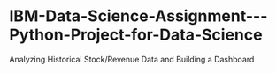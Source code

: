 # IBM-Data-Science-Assignment---Python-Project-for-Data-Science
Analyzing Historical Stock/Revenue Data and Building a Dashboard
